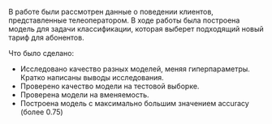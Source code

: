 В работе были рассмотрен данные о поведении клиентов, представленные телеоператором. В ходе работы была построена модель для задачи классификации, которая выберет подходящий новый тариф для абонентов.

Что было сделано:
- Исследовано качество разных моделей, меняя гиперпараметры. Кратко написаны выводы исследования.
- Проверено качество модели на тестовой выборке.
- Проверена модели на вменяемость.
- Построена модель с максимально большим значением accuracy (более 0.75)
